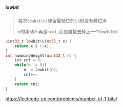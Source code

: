 ##### lowbit

> 每次`lowbit(n)`保留最低位的`1` (但没有移位)ß
> 
> `n`的移动不再是`n>>1`, 而是直接去掉上一个lowbit(n)

```CPP
uint32_t lowbit(uint32_t x) {
    return x & (-x);
}
int hammingWeight(uint32_t n) {
    int cnt = 0;
    while(n != 0){
        n -= lowbit(n);
        cnt++;
    }
    return cnt;
}
```
https://leetcode-cn.com/problems/number-of-1-bits/
